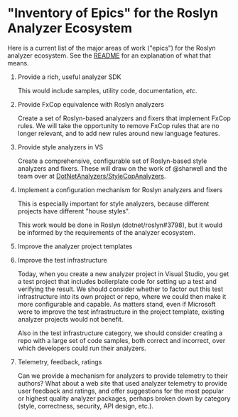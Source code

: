 # "Inventory of Epics" for the Roslyn Analyzer Ecosystem

Here is a current list of the major areas of work ("epics") for the Roslyn analyzer ecosystem. See the [README](https://github.com/dotnet/roslyn-analyzers-contrib/blob/master/README.md) for an explanation of what that means.

1. Provide a rich, useful analyzer SDK

    This would include samples, utility code, documentation, _etc_.

2. Provide FxCop equivalence with Roslyn analyzers

     Create a set of Roslyn-based analyzers and fixers that implement FxCop rules. We will take the opportunity to remove FxCop rules that are no longer relevant, and to add new rules around new language features.

3. Provide style analyzers in VS

    Create a comprehensive, configurable set of Roslyn-based style analyzers and fixers. These will draw on the work of @sharwell and the team over at [DotNetAnalyzers/StyleCopAnalyzers](https://github.com/DotNetAnalyzers/StyleCopAnalyzers).

4. Implement a configuration mechanism for Roslyn analyzers and fixers

    This is especially important for style analyzers, because different projects have different "house styles".

    This work would be done in Roslyn (dotnet/roslyn#3798), but it would be informed by the requirements of the analyzer ecosystem.

5. Improve the analyzer project templates

6. Improve the test infrastructure

    Today, when you create a new analyzer project in Visual Studio, you get a test project that includes boilerplate code for setting up a test and verifying the result. We should consider whether to factor out this test infrastructure into its own project or repo, where we could then make it more configurable and capable. As matters stand, even if Microsoft were to improve the test infrastructure in the project template, existing analyzer projects would not benefit.

    Also in the test infrastructure category, we should consider creating a repo with a large set of code samples, both correct and incorrect, over which developers could run their analyzers.

7. Telemetry, feedback, ratings

    Can we provide a mechanism for analyzers to provide telemetry to their authors? What about a web site that used analyzer telemetry to provide user feedback and ratings, and offer suggestions for the most popular or highest quality analyzer packages, perhaps broken down by category (style, correctness, security, API design, etc.). 
